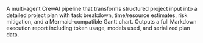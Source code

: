 A multi-agent CrewAI pipeline that transforms structured project input into a detailed project plan with task breakdown, time/resource estimates, risk mitigation, and a Mermaid-compatible Gantt chart. Outputs a full Markdown execution report including token usage, models used, and serialized plan data.